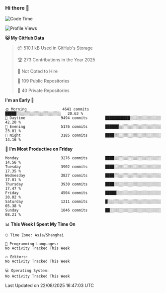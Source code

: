 ### Hi there 👋

<!--
**qbosen/qbosen** is a ✨ _special_ ✨ repository because its `README.md` (this file) appears on your GitHub profile.

Here are some ideas to get you started:

- 🔭 I’m currently working on ...
- 🌱 I’m currently learning ...
- 👯 I’m looking to collaborate on ...
- 🤔 I’m looking for help with ...
- 💬 Ask me about ...
- 📫 How to reach me: ...
- 😄 Pronouns: ...
- ⚡ Fun fact: ...
-->

<!--START_SECTION:waka-->
![Code Time](http://img.shields.io/badge/Code%20Time-2%2C111%20hrs%2036%20mins-blue)

![Profile Views](http://img.shields.io/badge/Profile%20Views-3-blue)

**🐱 My GitHub Data** 

> 📦 510.1 kB Used in GitHub's Storage 
 > 
> 🏆 273 Contributions in the Year 2025
 > 
> 🚫 Not Opted to Hire
 > 
> 📜 109 Public Repositories 
 > 
> 🔑 40 Private Repositories 
 > 
**I'm an Early 🐤** 

```text
🌞 Morning                4641 commits        █████░░░░░░░░░░░░░░░░░░░░   20.63 % 
🌆 Daytime                9494 commits        ███████████░░░░░░░░░░░░░░   42.20 % 
🌃 Evening                5176 commits        ██████░░░░░░░░░░░░░░░░░░░   23.01 % 
🌙 Night                  3185 commits        ████░░░░░░░░░░░░░░░░░░░░░   14.16 % 
```
📅 **I'm Most Productive on Friday** 

```text
Monday                   3276 commits        ████░░░░░░░░░░░░░░░░░░░░░   14.56 % 
Tuesday                  3902 commits        ████░░░░░░░░░░░░░░░░░░░░░   17.35 % 
Wednesday                3827 commits        ████░░░░░░░░░░░░░░░░░░░░░   17.01 % 
Thursday                 3930 commits        ████░░░░░░░░░░░░░░░░░░░░░   17.47 % 
Friday                   4504 commits        █████░░░░░░░░░░░░░░░░░░░░   20.02 % 
Saturday                 1211 commits        █░░░░░░░░░░░░░░░░░░░░░░░░   05.38 % 
Sunday                   1846 commits        ██░░░░░░░░░░░░░░░░░░░░░░░   08.21 % 
```


📊 **This Week I Spent My Time On** 

```text
🕑︎ Time Zone: Asia/Shanghai

💬 Programming Languages: 
No Activity Tracked This Week

🔥 Editors: 
No Activity Tracked This Week

💻 Operating System: 
No Activity Tracked This Week
```


 Last Updated on 22/08/2025 16:47:03 UTC
<!--END_SECTION:waka-->
